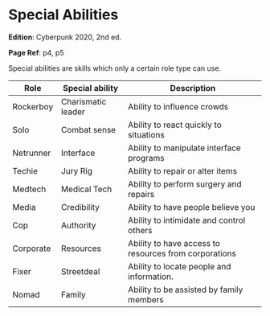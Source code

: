# Special Abilities

**Edition**: Cyberpunk 2020, 2nd ed.

**Page Ref**: p4, p5

Special abilities are skills which only a certain role type can use.

| **Role**  | Special ability    | Description                                           |
| --------- | ------------------ | ----------------------------------------------------- |
| Rockerboy | Charismatic leader | Ability to influence crowds                           |
| Solo      | Combat sense       | Ability to react quickly to situations                |
| Netrunner | Interface          | Ability to manipulate interface programs              |
| Techie    | Jury Rig           | Ability to repair or alter items                      |
| Medtech   | Medical Tech       | Ability to perform surgery and repairs                |
| Media     | Credibility        | Ability to have people believe you                    |
| Cop       | Authority          | Ability to intimidate and control others              |
| Corporate | Resources          | Ability to have access to resources from corporations |
| Fixer     | Streetdeal         | Ability to locate people and information.             |
| Nomad     | Family             | Ability to be assisted by family members              |

